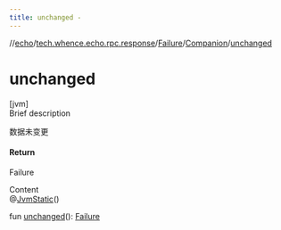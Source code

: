 ```yaml
---
title: unchanged -
---
```

//[echo](../../../index.md)/[tech.whence.echo.rpc.response](../../index.md)/[Failure](../index.md)/[Companion](index.md)/[unchanged](unchanged.md)



# unchanged  
[jvm]  
Brief description  


数据未变更



#### Return  


Failure

  
Content  
@[JvmStatic](https://kotlinlang.org/api/latest/jvm/stdlib/kotlin.jvm/-jvm-static/index.html)()  
  
fun [unchanged](unchanged.md)(): [Failure](../index.md)  



